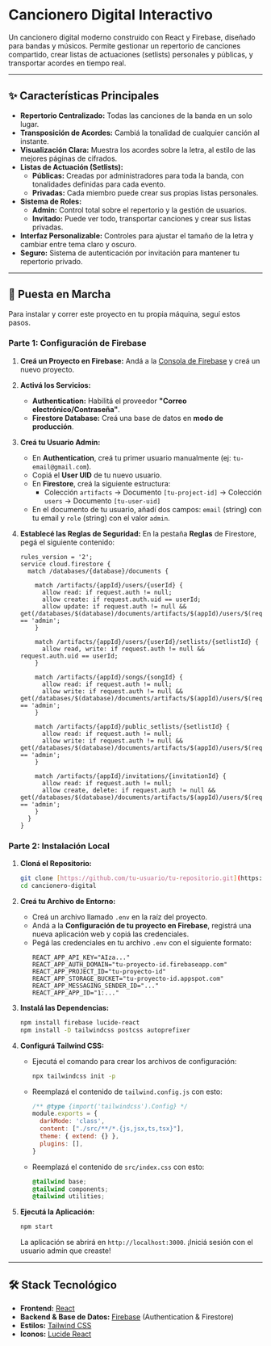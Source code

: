 # Cancionero Digital Interactivo

Un cancionero digital moderno construido con React y Firebase, diseñado para bandas y músicos. Permite gestionar un repertorio de canciones compartido, crear listas de actuaciones (setlists) personales y públicas, y transportar acordes en tiempo real.

---

## ✨ Características Principales

* **Repertorio Centralizado:** Todas las canciones de la banda en un solo lugar.
* **Transposición de Acordes:** Cambiá la tonalidad de cualquier canción al instante.
* **Visualización Clara:** Muestra los acordes sobre la letra, al estilo de las mejores páginas de cifrados.
* **Listas de Actuación (Setlists):**
    * **Públicas:** Creadas por administradores para toda la banda, con tonalidades definidas para cada evento.
    * **Privadas:** Cada miembro puede crear sus propias listas personales.
* **Sistema de Roles:**
    * **Admin:** Control total sobre el repertorio y la gestión de usuarios.
    * **Invitado:** Puede ver todo, transportar canciones y crear sus listas privadas.
* **Interfaz Personalizable:** Controles para ajustar el tamaño de la letra y cambiar entre tema claro y oscuro.
* **Seguro:** Sistema de autenticación por invitación para mantener tu repertorio privado.

---

## 🚀 Puesta en Marcha

Para instalar y correr este proyecto en tu propia máquina, seguí estos pasos.

### **Parte 1: Configuración de Firebase**

1.  **Creá un Proyecto en Firebase:** Andá a la [Consola de Firebase](https://console.firebase.google.com/) y creá un nuevo proyecto.
2.  **Activá los Servicios:**
    * **Authentication:** Habilitá el proveedor **"Correo electrónico/Contraseña"**.
    * **Firestore Database:** Creá una base de datos en **modo de producción**.
3.  **Creá tu Usuario Admin:**
    * En **Authentication**, creá tu primer usuario manualmente (ej: `tu-email@gmail.com`).
    * Copiá el **User UID** de tu nuevo usuario.
    * En **Firestore**, creá la siguiente estructura:
        * Colección `artifacts` -> Documento `[tu-project-id]` -> Colección `users` -> Documento `[tu-user-uid]`
    * En el documento de tu usuario, añadí dos campos: `email` (string) con tu email y `role` (string) con el valor `admin`.
4.  **Establecé las Reglas de Seguridad:** En la pestaña **Reglas** de Firestore, pegá el siguiente contenido:

    ```
    rules_version = '2';
    service cloud.firestore {
      match /databases/{database}/documents {
        
        match /artifacts/{appId}/users/{userId} {
          allow read: if request.auth != null;
          allow create: if request.auth.uid == userId;
          allow update: if request.auth != null && get(/databases/$(database)/documents/artifacts/$(appId)/users/$(request.auth.uid)).data.role == 'admin';
        }

        match /artifacts/{appId}/users/{userId}/setlists/{setlistId} {
          allow read, write: if request.auth != null && request.auth.uid == userId;
        }

        match /artifacts/{appId}/songs/{songId} {
          allow read: if request.auth != null;
          allow write: if request.auth != null && get(/databases/$(database)/documents/artifacts/$(appId)/users/$(request.auth.uid)).data.role == 'admin';
        }

        match /artifacts/{appId}/public_setlists/{setlistId} {
          allow read: if request.auth != null;
          allow write: if request.auth != null && get(/databases/$(database)/documents/artifacts/$(appId)/users/$(request.auth.uid)).data.role == 'admin';
        }

        match /artifacts/{appId}/invitations/{invitationId} {
          allow read: if request.auth != null;
          allow create, delete: if request.auth != null && get(/databases/$(database)/documents/artifacts/$(appId)/users/$(request.auth.uid)).data.role == 'admin';
        }
      }
    }
    ```

### **Parte 2: Instalación Local**

1.  **Cloná el Repositorio:**
    ```bash
    git clone [https://github.com/tu-usuario/tu-repositorio.git](https://github.com/tu-usuario/tu-repositorio.git)
    cd cancionero-digital
    ```
2.  **Creá tu Archivo de Entorno:**
    * Creá un archivo llamado `.env` en la raíz del proyecto.
    * Andá a la **Configuración de tu proyecto en Firebase**, registrá una nueva aplicación web y copiá las credenciales.
    * Pegá las credenciales en tu archivo `.env` con el siguiente formato:
        ```
        REACT_APP_API_KEY="AIza..."
        REACT_APP_AUTH_DOMAIN="tu-proyecto-id.firebaseapp.com"
        REACT_APP_PROJECT_ID="tu-proyecto-id"
        REACT_APP_STORAGE_BUCKET="tu-proyecto-id.appspot.com"
        REACT_APP_MESSAGING_SENDER_ID="..."
        REACT_APP_APP_ID="1:..."
        ```
3.  **Instalá las Dependencias:**
    ```bash
    npm install firebase lucide-react
    npm install -D tailwindcss postcss autoprefixer
    ```
4.  **Configurá Tailwind CSS:**
    * Ejecutá el comando para crear los archivos de configuración:
        ```bash
        npx tailwindcss init -p
        ```
    * Reemplazá el contenido de `tailwind.config.js` con esto:
        ```javascript
        /** @type {import('tailwindcss').Config} */
        module.exports = {
          darkMode: 'class',
          content: ["./src/**/*.{js,jsx,ts,tsx}"],
          theme: { extend: {} },
          plugins: [],
        }
        ```
    * Reemplazá el contenido de `src/index.css` con esto:
        ```css
        @tailwind base;
        @tailwind components;
        @tailwind utilities;
        ```

5.  **Ejecutá la Aplicación:**
    ```bash
    npm start
    ```
    La aplicación se abrirá en `http://localhost:3000`. ¡Iniciá sesión con el usuario admin que creaste!

---

## 🛠️ Stack Tecnológico

* **Frontend:** [React](https://reactjs.org/)
* **Backend & Base de Datos:** [Firebase](https://firebase.google.com/) (Authentication & Firestore)
* **Estilos:** [Tailwind CSS](https://tailwindcss.com/)
* **Iconos:** [Lucide React](https://lucide.dev/)